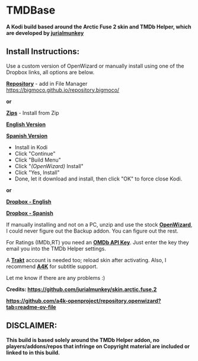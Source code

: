 # TMDBase
**A Kodi build based around the Arctic Fuse 2 skin and TMDb Helper, which are developed by [jurialmunkey](https://github.com/jurialmunkey)**

**Install Instructions:**
------------------------------------
Use a custom version of OpenWizard or manually install using one of the Dropbox links, all options are below. 

**<u>Repository</u>** - add in File Manager
https://bigmoco.github.io/repository.bigmoco/

**or**

**<u>Zips</u>** - Install from Zip

**[<u>English Version</u>](https://github.com/user-attachments/files/17988163/plugin.program.openwizard.zip)**

**[<u>Spanish Version</u>](https://github.com/Bigmoco/TMDBase/raw/refs/heads/main/language/es/plugin.program.openwizard.zip)**

- Install in Kodi
- Click "Continue"
- Click "Build Menu"
- Click "*(OpenWizard)* Install"
- Click "Yes, Install"
- Done, let it download and install, then click "OK" to force close Kodi.

**or**

**[Dropbox - English](https://www.dropbox.com/scl/fo/q4ped8gjdbvb61uoytpj8/AP-2MkeCrWquC4hhnuWpct8?rlkey=3dmnyg8ziy73mzdqdygqrydno&st=5kdaze1n&dl=1)**

**[Dropbox - Spanish](https://www.dropbox.com/scl/fo/zobt1lcflkctoupi9xykh/ADmtZQOgBA7hg5k6qR5lp1Q?rlkey=z96obct1vvhebt9nupvlxv0sc&st=58amsq9d&dl=1)**

If manually installing and not on a PC, unzip and use the stock **[OpenWizard](https://a4k-openproject.github.io/repository.openwizard/)**, I could never figure out the Backup addon. You can figure out the rest.

For Ratings (IMDb,RT) you need an **[OMDb API Key](https://www.omdbapi.com/apikey.aspx)**. Just enter the key they email you into the TMDb Helper settings.

A **[Trakt](https://trakt.tv/auth/join)** account is needed too; reload skin after activating. Also, I recommend **[A4K](https://github.com/a4k-openproject/a4kSubtitles)** for subtitle support.

Let me know if there are any problems :)

**Credits:
https://github.com/jurialmunkey/skin.arctic.fuse.2**

**https://github.com/a4k-openproject/repository.openwizard?tab=readme-ov-file**

DISCLAIMER: 
-
**This build is based solely around the TMDb Helper addon, no players/addons/repos that infringe on Copyright material are included or linked to in this build.**
